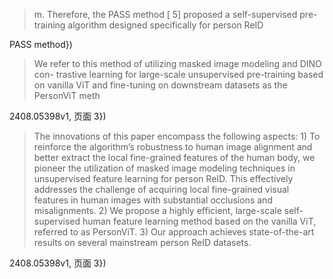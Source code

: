 > m. Therefore, the PASS method [ 5] proposed a self-supervised pre-training algorithm designed specifically for person ReID 

PASS method})


> We refer to this method of utilizing masked image modeling and DINO con- trastive learning for large-scale unsupervised pre-training based on vanilla ViT and fine-tuning on downstream datasets as the PersonViT meth

2408.05398v1, 页面 3})

> The innovations of this paper encompass the following aspects: 1) To reinforce the algorithm’s robustness to human image alignment and better extract the local fine-grained features of the human body, we pioneer the utilization of masked image modeling techniques in unsupervised feature learning for person ReID. This effectively addresses the challenge of acquiring local fine-grained visual features in human images with substantial occlusions and misalignments. 2) We propose a highly efficient, large-scale self-supervised human feature learning method based on the vanilla ViT, referred to as PersonViT. 3) Our approach achieves state-of-the-art results on several mainstream person ReID datasets.

2408.05398v1, 页面 3})